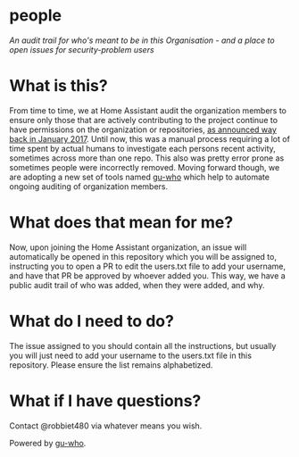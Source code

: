 # people

*An audit trail for who's meant to be in this Organisation - and a place to open issues for security-problem users*

# What is this?

From time to time, we at Home Assistant audit the organization members to ensure only those that are actively contributing to the project continue to have permissions on the organization or repositories, [as announced way back in January 2017](https://www.home-assistant.io/blog/2017/01/21/home-assistant-governance/#security-requirements). Until now, this was a manual process requiring a lot of time spent by actual humans to investigate each persons recent activity, sometimes across more than one repo. This also was pretty error prone as sometimes people were incorrectly removed. Moving forward though, we are adopting a new set of tools named [gu-who](https://github.com/guardian/gu-who) which help to automate ongoing auditing of organization members. 

# What does that mean for me?

Now, upon joining the Home Assistant organization, an issue will automatically be opened in this repository which you will be assigned to, instructing you to open a PR to edit the users.txt file to add your username, and have that PR be approved by whoever added you. This way, we have a public audit trail of who was added, when they were added, and why.

# What do I need to do?

The issue assigned to you should contain all the instructions, but usually you will just need to add your username to the users.txt file in this repository. Please ensure the list remains alphabetized.

# What if I have questions?

Contact @robbiet480 via whatever means you wish.

Powered by [gu-who](https://github.com/guardian/gu-who).
